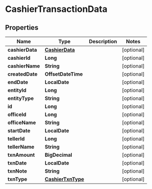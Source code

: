

# CashierTransactionData


## Properties

| Name | Type | Description | Notes |
|------------ | ------------- | ------------- | -------------|
|**cashierData** | [**CashierData**](CashierData.md) |  |  [optional] |
|**cashierId** | **Long** |  |  [optional] |
|**cashierName** | **String** |  |  [optional] |
|**createdDate** | **OffsetDateTime** |  |  [optional] |
|**endDate** | **LocalDate** |  |  [optional] |
|**entityId** | **Long** |  |  [optional] |
|**entityType** | **String** |  |  [optional] |
|**id** | **Long** |  |  [optional] |
|**officeId** | **Long** |  |  [optional] |
|**officeName** | **String** |  |  [optional] |
|**startDate** | **LocalDate** |  |  [optional] |
|**tellerId** | **Long** |  |  [optional] |
|**tellerName** | **String** |  |  [optional] |
|**txnAmount** | **BigDecimal** |  |  [optional] |
|**txnDate** | **LocalDate** |  |  [optional] |
|**txnNote** | **String** |  |  [optional] |
|**txnType** | [**CashierTxnType**](CashierTxnType.md) |  |  [optional] |



